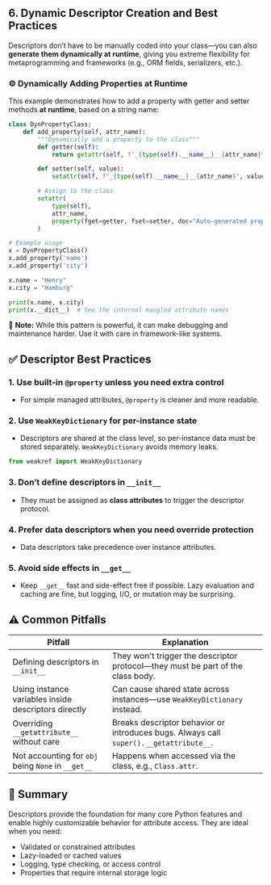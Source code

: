## 6. Dynamic Descriptor Creation and Best Practices

Descriptors don’t have to be manually coded into your class—you can also **generate them dynamically at runtime**, giving you extreme flexibility for metaprogramming and frameworks (e.g., ORM fields, serializers, etc.).

### ⚙️ Dynamically Adding Properties at Runtime

This example demonstrates how to add a property with getter and setter methods **at runtime**, based on a string name:

```python
class DynPropertyClass:
    def add_property(self, attr_name):
        """Dynamically add a property to the class"""
        def getter(self):
            return getattr(self, f"_{type(self).__name__}__{attr_name}")

        def setter(self, value):
            setattr(self, f"_{type(self).__name__}__{attr_name}", value)

        # Assign to the class
        setattr(
            type(self),
            attr_name,
            property(fget=getter, fset=setter, doc="Auto-generated property")
        )

# Example usage
x = DynPropertyClass()
x.add_property('name')
x.add_property('city')

x.name = "Henry"
x.city = "Hamburg"

print(x.name, x.city)
print(x.__dict__)  # See the internal mangled attribute names
```

📌 **Note:** While this pattern is powerful, it can make debugging and maintenance harder. Use it with care in framework-like systems.

## ✅ Descriptor Best Practices

### 1. **Use built-in `@property` unless you need extra control**

- For simple managed attributes, `@property` is cleaner and more readable.

### 2. **Use `WeakKeyDictionary` for per-instance state**

- Descriptors are shared at the class level, so per-instance data must be stored separately. `WeakKeyDictionary` avoids memory leaks.

```python
from weakref import WeakKeyDictionary
```

### 3. **Don’t define descriptors in `__init__`**

- They must be assigned as **class attributes** to trigger the descriptor protocol.

### 4. **Prefer data descriptors when you need override protection**

- Data descriptors take precedence over instance attributes.

### 5. **Avoid side effects in `__get__`**

- Keep `__get__` fast and side-effect free if possible. Lazy evaluation and caching are fine, but logging, I/O, or mutation may be surprising.

## ⚠️ Common Pitfalls

| Pitfall                                              | Explanation                                                                            |
| ---------------------------------------------------- | -------------------------------------------------------------------------------------- |
| Defining descriptors in `__init__`                   | They won't trigger the descriptor protocol—they must be part of the class body.        |
| Using instance variables inside descriptors directly | Can cause shared state across instances—use `WeakKeyDictionary` instead.               |
| Overriding `__getattribute__` without care           | Breaks descriptor behavior or introduces bugs. Always call `super().__getattribute__`. |
| Not accounting for `obj` being `None` in `__get__`   | Happens when accessed via the class, e.g., `Class.attr`.                               |

## 🧵 Summary

Descriptors provide the foundation for many core Python features and enable highly customizable behavior for attribute access. They are ideal when you need:

- Validated or constrained attributes
- Lazy-loaded or cached values
- Logging, type checking, or access control
- Properties that require internal storage logic
